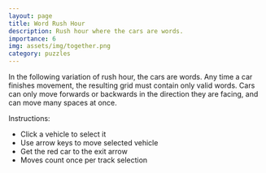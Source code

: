 ```yaml
---
layout: page
title: Word Rush Hour
description: Rush hour where the cars are words.
importance: 6
img: assets/img/together.png
category: puzzles
---
```


In the following variation of rush hour, the cars are words. Any time a car finishes movement, the resulting grid must contain only valid 
words. Cars can only move forwards or backwards in the direction they are facing, and can move many spaces at once.


<html>
<head>
   <title>Word Rush Hour</title>
   <style>
#all-games-container {
    display: flex;
    flex-direction: column;
    gap: 30px;
    padding: 20px;
    /* Remove max-width and margin: 0 auto */
}

.game-instance {
    margin-left: 20px;  /* Add left margin */
    border: none;
    padding: 20px;
    border-radius: 8px;
    background-color: #f8f8f8;
    box-shadow: 0 2px 8px rgba(0,0,0,0.1);
}

.game-instance h3 {
   margin: 0 0 15px 0;
   font-size: 24px;
   color: #333;
}

.game-instance:not(:last-child)::after {
   content: '';
   display: block;
   height: 1px;
   background: linear-gradient(to right, transparent, #ccc, transparent);
   margin-top: 20px;
}

.game-board {
   display: grid;
   grid-template-columns: repeat(6, 50px);
   gap: 2px;
   padding: 10px;
   background-color: #ccc;
   width: fit-content;
   border: 2px solid #333;
}

.cell {
   width: 50px;
   height: 50px;
   background-color: #fff;
   position: relative;
   display: flex;
   align-items: center;
   justify-content: center;
   cursor: pointer;
   font-size: 24px;
   font-family: monospace;
   border-top: 2px solid #333;
   border-left: 2px solid #333;
}

.cell[data-x="5"] {
   border-right: 2px solid #333;
}

.cell[data-x="5"][data-y="2"] {
   border-right: none;
}

.cell[data-x="5"][data-y="2"]::after {
   content: "→";
   position: absolute;
   right: -15px;
   font-size: 24px;
   color: #333;
}

.cell[data-y="5"] {
   border-bottom: 2px solid #333;
}

.car {
   background-color: #4CAF50;
}

.car.red {
   background-color: #f44336;
}

.truck {
   background-color: #2196F3;
}

.selected {
   outline: 3px solid #fff;
   outline-offset: -3px;
   box-shadow: 0 0 10px rgba(0,0,0,0.5);
}

.controls {
   margin-top: 20px;
}

.controls button {
   padding: 8px 16px;
   font-size: 16px;
   cursor: pointer;
   background-color: #fff;
   border: 2px solid #333;
   border-radius: 4px;
}

.controls button:hover {
   background-color: #f0f0f0;
}

.instructions {
    margin: 20px 20px;  /* Change from margin: 20px auto */
    padding: 15px;
    background-color: #f0f0f0;
    border-radius: 5px;
    /* Remove max-width */
}

.instructions ul {
   margin: 10px 0;
   padding-left: 20px;
}

.instructions li {
   margin: 5px 0;
}
   </style>
</head>
<body>
   <div class="instructions">
       <p>Instructions:</p>
       <ul>
           <li>Click a vehicle to select it</li>
           <li>Use arrow keys to move selected vehicle</li>
           <li>Get the red car to the exit arrow</li>
           <li>Moves count once per track selection</li>
       </ul>
   </div>

   <div id="all-games-container">
       <!-- Games will be dynamically added here -->
   </div>

   <script>
       const BOARD_SIZE = 6;

       class GameInstance {
           constructor(container, initialState) {
               this.container = container;
               this.initialState = JSON.parse(JSON.stringify(initialState));
               this.gameState = JSON.parse(JSON.stringify(initialState));
               this.selectedVehicle = null;
               this.moveCount = 0;
               this.lastTrack = null;
               
               this.createBoard();
               this.setupEventListeners();
           }

           createBoard() {
               const board = this.container.querySelector('.game-board');
               board.innerHTML = '';

               for (let y = 0; y < BOARD_SIZE; y++) {
                   for (let x = 0; x < BOARD_SIZE; x++) {
                       const cell = document.createElement('div');
                       cell.className = 'cell';
                       cell.dataset.x = x;
                       cell.dataset.y = y;
                       board.appendChild(cell);
                   }
               }

               this.placeVehicles();
           }

           placeVehicles() {
               this.container.querySelectorAll('.selected').forEach(el => el.classList.remove('selected'));
               this.placeVehicle(this.gameState.redCar);
               this.gameState.vehicles.forEach(vehicle => this.placeVehicle(vehicle));
               
               if (this.selectedVehicle) {
                   this.highlightVehicle(this.selectedVehicle);
               }
           }

           placeVehicle(vehicle) {
               for (let i = 0; i < vehicle.length; i++) {
                   const x = vehicle.horizontal ? vehicle.x + i : vehicle.x;
                   const y = vehicle.horizontal ? vehicle.y : vehicle.y + i;
                   const cell = this.container.querySelector(`[data-x="${x}"][data-y="${y}"]`);
                   cell.classList.add(vehicle.length === 3 ? 'truck' : 'car');
                   if (vehicle.color === 'red') cell.classList.add('red');
                   cell.textContent = vehicle.letters[i];
               }
           }

           highlightVehicle(vehicle) {
               for (let i = 0; i < vehicle.length; i++) {
                   const x = vehicle.horizontal ? vehicle.x + i : vehicle.x;
                   const y = vehicle.horizontal ? vehicle.y : vehicle.y + i;
                   const cell = this.container.querySelector(`[data-x="${x}"][data-y="${y}"]`);
                   cell.classList.add('selected');
               }
           }

           setupEventListeners() {
                // Add cell click listeners
                this.container.querySelectorAll('.cell').forEach(cell => {
                    cell.addEventListener('click', (e) => this.handleCellClick(e));
                });

                // Add keyboard listener to the game container instead of document
                this.container.addEventListener('keydown', (e) => {
                    if (this.selectedVehicle) {
                        this.handleKeyPress(e);
                    }
                });

                // Add reset button listener
                this.container.querySelector('button').addEventListener('click', () => this.resetGame());
                
                // Make container focusable
                this.container.tabIndex = 0;
            }

            handleCellClick(event) {
                const cell = event.target;
                const x = parseInt(cell.dataset.x);
                const y = parseInt(cell.dataset.y);

                if (cell.classList.contains('car') || cell.classList.contains('truck')) {
                    const vehicle = this.findVehicle(x, y);
                    if (this.selectedVehicle === vehicle) {
                        this.selectedVehicle = null;
                        this.lastTrack = null;
                    } else {
                        this.selectedVehicle = vehicle;
                        this.lastTrack = null;
                        this.container.focus();  // Add this line
                    }
                    this.placeVehicles();
                }
            }

           handleKeyPress(event) {
               let dx = 0;
               let dy = 0;

               if (this.selectedVehicle.horizontal) {
                   if (event.key === 'ArrowLeft') dx = -1;
                   if (event.key === 'ArrowRight') dx = 1;
               } else {
                   if (event.key === 'ArrowUp') dy = -1;
                   if (event.key === 'ArrowDown') dy = 1;
               }

               if (dx !== 0 || dy !== 0) {
                   if (this.canMove(this.selectedVehicle, dx, dy)) {
                       this.moveVehicle(this.selectedVehicle, dx, dy);
                       this.checkWin();
                   }
               }
           }

           findVehicle(x, y) {
               if (this.isPointInVehicle(this.gameState.redCar, x, y)) return this.gameState.redCar;
               return this.gameState.vehicles.find(v => this.isPointInVehicle(v, x, y));
           }

           isPointInVehicle(vehicle, x, y) {
               for (let i = 0; i < vehicle.length; i++) {
                   const vx = vehicle.horizontal ? vehicle.x + i : vehicle.x;
                   const vy = vehicle.horizontal ? vehicle.y : vehicle.y + i;
                   if (vx === x && vy === y) return true;
               }
               return false;
           }

           canMove(vehicle, dx, dy) {
               const newX = vehicle.x + dx;
               const newY = vehicle.y + dy;

               if (newX < 0 || newY < 0) return false;
               if (vehicle.horizontal && newX + vehicle.length > BOARD_SIZE) return false;
               if (!vehicle.horizontal && newY + vehicle.length > BOARD_SIZE) return false;

               for (let i = 0; i < vehicle.length; i++) {
                   const x = vehicle.horizontal ? newX + i : newX;
                   const y = vehicle.horizontal ? newY : newY + i;
                   
                   if (this.gameState.redCar !== vehicle && 
                       this.isPointInVehicle(this.gameState.redCar, x, y)) return false;
                   
                   for (const other of this.gameState.vehicles) {
                       if (other !== vehicle && this.isPointInVehicle(other, x, y)) return false;
                   }
               }

               return true;
           }

           moveVehicle(vehicle, dx, dy) {
               const currentTrack = vehicle.horizontal ? vehicle.y : vehicle.x;
               
               if (this.selectedVehicle && (this.lastTrack === null || this.lastTrack !== currentTrack)) {
                   this.moveCount++;
                   this.container.querySelector('.moves').textContent = this.moveCount;
                   this.lastTrack = currentTrack;
               }
               
               vehicle.x += dx;
               vehicle.y += dy;
               this.createBoard();
           }

           checkWin() {
               if (this.gameState.redCar.x + this.gameState.redCar.length === BOARD_SIZE && 
                   this.gameState.redCar.y === 2) {
                   alert(`Congratulations! You solved the puzzle in ${this.moveCount} moves!`);
               }
           }

           resetGame() {
               this.gameState = JSON.parse(JSON.stringify(this.initialState));
               this.selectedVehicle = null;
               this.moveCount = 0;
               this.lastTrack = null;
               this.container.querySelector('.moves').textContent = this.moveCount;
               this.createBoard();
           }
       }

       async function loadBoards() {
           try {
               const boardStates = [
                   {
                       redCar: { 
                           x: 1, y: 2, length: 1, horizontal: true, color: 'red',
                           letters: ['R', 'R']
                       },
                       vehicles: [
                           { x: 0, y: 0, length: 2, horizontal: true, letters: ['A', 'A']},
                           { x: 3, y: 0, length: 3, horizontal: false, letters: ['B', 'B', 'B']},
                           { x: 4, y: 1, length: 2, horizontal: true, letters: ['C', 'C']},
                           { x: 5, y: 3, length: 3, horizontal: false, letters: ['D', 'D', 'D']}
                       ]
                   },
                   {
                       redCar: { 
                           x: 1, y: 2, length: 2, horizontal: true, color: 'red',
                           letters: ['R', 'R']
                       },
                       vehicles: [
                           { x: 0, y: 0, length: 2, horizontal: true, letters: ['A', 'A']},
                           { x: 3, y: 0, length: 3, horizontal: false, letters: ['B', 'B', 'B']},
                           { x: 4, y: 1, length: 2, horizontal: true, letters: ['C', 'C']},
                           { x: 5, y: 3, length: 3, horizontal: false, letters: ['D', 'D', 'D']}
                       ]
                   },
                   // Add more board states here
               ];

               boardStates.forEach((state, index) => {
                   createGameInstance(state, index + 1);
               });
           } catch (error) {
               console.error('Error loading boards:', error);
           }
       }

       function createGameInstance(initialState, index) {
           const container = document.createElement('div');
           container.className = 'game-instance';
           
           const gameHTML = `
               <h3>Puzzle ${index}</h3>
               <div class="game-board"></div>
               <div class="controls">
                   <button>Reset</button>
                   <p>Moves: <span class="moves">0</span></p>
               </div>
           `;
           
           container.innerHTML = gameHTML;
           document.getElementById('all-games-container').appendChild(container);
           
           new GameInstance(container, initialState);
       }

       // Load all boards when the page loads
       loadBoards();
   </script>
</body>
</html>
